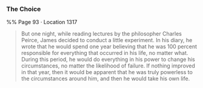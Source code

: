 ### The Choice 
%% Page 93 · Location 1317 
> But one night, while reading lectures by the philosopher Charles Peirce, James decided to conduct a little experiment. In his diary, he wrote that he would spend one year believing that he was 100 percent responsible for everything that occurred in his life, no matter what. During this period, he would do everything in his power to change his circumstances, no matter the likelihood of failure. If nothing improved in that year, then it would be apparent that he was truly powerless to the circumstances around him, and then he would take his own life. 

